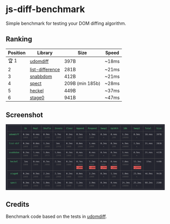 # js-diff-benchmark

Simple benchmark for testing your DOM diffing algorithm.

## Ranking

| Position | Library | Size | Speed |
| --- | --- | --- | --- |
| 🏆 1 | [udomdiff](https://github.com/WebReflection/udomdiff) | 397B | ~18ms |
| 2 | [list-difference](https://github.com/paldepind/list-difference/) | 281B | ~21ms |
| 3 | [snabbdom](https://github.com/snabbdom/snabbdom) | 412B | ~21ms |
| 4 | [spect](https://github.com/spectjs/spect) | 209B (min 185b) | ~28ms |
| 5 | [heckel](https://johnresig.com/projects/javascript-diff-algorithm/) | 449B | ~37ms |
| 6 | [stage0](https://github.com/Freak613/stage0) | 941B | ~47ms |

## Screenshot

<img src="assets/Screen Shot 2020-04-18 at 11.23.55 AM.png" alt="js-diff-benchmark">

## Credits

Benchmark code based on the tests in [udomdiff](https://github.com/WebReflection/udomdiff).
